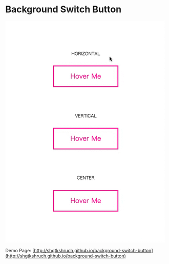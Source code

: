 # Background Switch Button
![background switch button](https://raw.githubusercontent.com/shgtkshruch/background-switch-button/master/button.gif)

Demo Page: [http://shgtkshruch.github.io/background-switch-button](http://shgtkshruch.github.io/background-switch-button)
